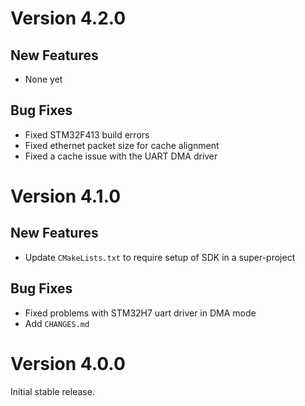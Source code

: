# Version 4.2.0

## New Features

- None yet

## Bug Fixes

- Fixed STM32F413 build errors
- Fixed ethernet packet size for cache alignment
- Fixed a cache issue with the UART DMA driver

# Version 4.1.0

## New Features

- Update `CMakeLists.txt` to require setup of SDK in a super-project

## Bug Fixes

- Fixed problems with STM32H7 uart driver in DMA mode
- Add `CHANGES.md`

# Version 4.0.0

Initial stable release.

